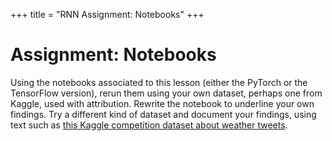 +++
title = "RNN Assignment: Notebooks"
+++

# Assignment: Notebooks

Using the notebooks associated to this lesson (either the PyTorch or the TensorFlow version), rerun them using your own dataset, perhaps one from Kaggle, used with attribution. Rewrite the notebook to underline your own findings. Try a different kind of dataset and document your findings, using text such as [this Kaggle competition dataset about weather tweets](https://www.kaggle.com/competitions/crowdflower-weather-twitter/data?select=train.csv).